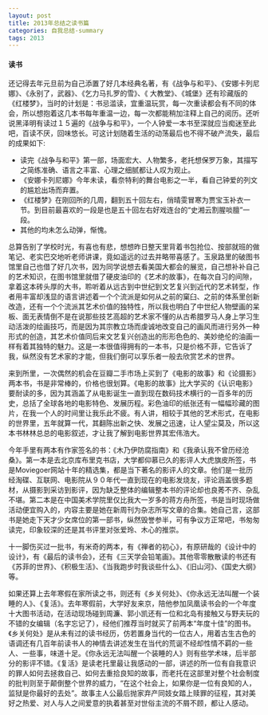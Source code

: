 ```yaml
---
layout: post
title: 2013年总结之读书篇
categories: 自我总结-summary
tags: 2013
---
```


#### 读书  

还记得去年元旦前为自己添置了好几本经典名著，有《战争与和平》、《安娜卡列尼娜》、《永别了，武器》、《乞力马扎罗的雪》、《
大教堂》、《城堡》还有珍藏版的《红楼梦》，当时的计划是：书忌滥读，宜重温玩赏，每一次重读都会有不同的体会，所以想抱着这几本书每年重温一边，每一次都能稍加注释上自己的阅历。还听说黑泽明有读过１５遍的《战争与和平》，一个人钟爱一本书至深就应当痴迷至此吧，百读不厌，回味悠长。可这计划随着生活的动荡最后也不得不破产流失，最后的成果如下:  
 
+  读完《战争与和平》第一部，场面宏大、人物繁多，老托想保罗万象，其描写之简练准确、语言之丰富、心理之细腻都让人叹为观止。   
+ 《安娜卡列尼娜》今年未读，看奈特利的舞台电影之一半，看自己钟爱的列文的尴尬出场而弃置。 　
+ 《红楼梦》在刚回所的几周，翻到五十回左右，俏晴雯冒寒为贾宝玉补衣一节。到目前最喜欢的一段是也是五十回左右好戏连台的“史湘云割腥啖膻”一段。 
+ 其他的均未怎么动弹，惭愧。  


总算告别了学校时光，有喜也有悲，想想昨日整天里背着书包抢位、按部就班的做笔记、老实巴交地听老师讲课，竟如遥远的过去并略带喜感了。玉泉路里的破图书馆里自己也借了好几次书，因为同学说想去看美国大都会的展览，自己想补补自己的艺术知识，在图书馆里就借了硬皮油印的《艺术的故事》，在每次自习的间隙，拿着这本砖头厚的大书，聆听着从远古到中世纪到文艺复兴到近代的艺术转型，作者用丰富却浅显的语言讲述着一个个流派是如何从之前的窠臼、之前的体系里创新改造，还有一个个流派其艺术价值的独特性，所以我也明白了中世纪人物壁画的呆板、面无表情倒不是在说那些技艺高超的艺术家不懂的从古希腊罗马人身上学习生动活泼的绘画技巧，而是因为其宗教立场而虔诚地改变自己的画风而进行另外一种形式的创造，其艺术价值同后来文艺复兴创造出的形形色色的、美妙绝伦的油画一样有着其独特的魅力。这是一本很值得拥有的一本书，只是价格不菲，它告诉了我，纵然没有艺术家的才能，但我们倒可以享乐者一般去欣赏艺术的世界。  

来到所里，一次偶然的机会在豆瓣二手市场上买到了《电影的故事》和《论摄影》两本书，书是非常棒的，价格也很划算。《电影的故事》比大学买的《认识电影》要耐读的多，因为其涵盖了从电影诞生一直到现在数码技术横行的一百多年的历史，总括了全球各地的电影特色、发展历程。彩色油印的纸张还有一幅幅珍藏的图片，在我一个人的时间里让我乐此不疲。有人讲，相较于其他的艺术形式，在电影的世界里，五年就算一代，其翻陈出新之快、发展之迅速，让人望尘莫及，所以这本书林林总总的电影叙述，才让我了解到电影世界其宏伟浩大。  

今年手里有两本有作家签名的书：《木乃伊防腐指南》和《我承认我不曾历经沧桑》。第一本是去北京库布里克书店，大学都仰慕已久的影评人大虎旗皮所签，书是Moviegoer网站十年的精选集，都是当下著名的影评人的文章。他们是一批历经淘碟、互联网、电影院从９０年代一直到现在的电影发烧友，评论涵盖很多题材，从摄影到采访到影评，因为缺乏整体的编辑整本书的评论却也良莠不齐、杂乱不堪。第二本是在中国美术学院里仅比我大一岁多的蒋方舟所签，书是当时现场做活动便宜购入的，内容主要是她在新周刊为杂志所写文章的合集。她自己言，这部书是她走下天才少女席位的第一部书，纵然毁誉参半，可有争议方正常吧，书匆匆读完，印象较深的还是其书评里对张爱玲、木心的推崇。  


十一脚伤买过一批书，有米奇的两本，有《禅者的初心》，有原研哉的《设计中的设计》，有《最后的读书会》，还有《三天学会铅笔画》。其他零零散散读的书还有《苏菲的世界》、《积极生活》、《当我跑步时我谈些什么》、《旧山河》、《国史大纲》等。  

如果还算上去年寒假在家所读之书，则还有《乡关何处》、《你永远无法叫醒一个装睡的人》、《复活》。去年寒假前，大学好友来京，陪他参加凤凰读书会的一个年度十大图书活动，在活动现场碰到周濂、郭小凯还有一位和北岛有接触又与野夫玩的不错的女编辑（名字忘记了），经他们推荐当时就买了前两本“年度十佳”的图书。《乡关何处》是从未有过的读书经历，仿若置身当代的一位古人，用着古生古色的语调还有几百年前读书人的神情去讲述发生在当代的荒诞不经却性情不羁的一些人、一些事，味道十足。《你永远无法叫醒一个装睡的人》则有些学术味，后半部分的影评不错。《复活》是读老托里最让我感动的一部，讲述的所一位有自我意识的罪人如何去拯救自己、如何去重拾良知的故事，而老托在这部里对整个社会制度的批判则至于颠倒整个世界的威力，“在这个社会上，如果你是一位有良知的人，监狱是你最好的去处”。故事主人公最后抛家弃产同妓女踏上赎罪的征程，其对美好之热爱、对人与人之间爱意的执着甚至对世俗主流的不屑不顾，都让人感动。 
